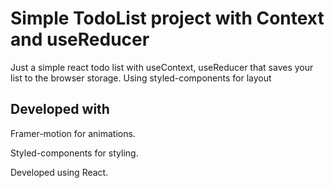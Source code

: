 # Simple TodoList project with Context and useReducer

Just a simple react todo list with useContext, useReducer that saves your list to the browser storage.
Using styled-components for layout

## Developed with

Framer-motion for animations.

Styled-components for styling.

Developed using React.
